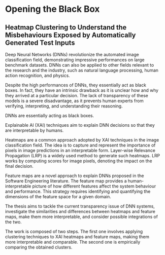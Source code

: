 # Opening the Black Box

## Heatmap Clustering to Understand the Misbehaviours Exposed by Automatically Generated Test Inputs

Deep Neural Networks (DNNs) revolutionize the automated image classification field, demonstrating impressive performances on large benchmark datasets. DNNs can also be applied to other fields relevant to the research and the industry, such as natural language processing, human action recognition, and physics.

Despite the high performances of DNNs, they essentially act as black boxes. In fact, they have an intrinsic drawback as it is unclear how and why they arrived at a particular decision.  The lack of transparency of these models is a severe disadvantage, as it prevents human experts from verifying, interpreting, and understanding their reasoning.

DNNs are essentially acting as black boxes.

Explainable AI (XAI) techniques aim to explain DNN decisions so that they are interpretable by humans.

Heatmaps are a common approach adopted by XAI techniques in the image classification field. The idea is to capture and represent the importance of pixels in image predictions in an interpretable form. Layer-wise Relevance Propagation (LRP) is a widely used method to generate such heatmaps. LRP works by computing scores for image pixels, denoting the impact on the final decision.

Feature maps are a novel approach to explain DNNs proposed in the Software Engineering literature. The feature map provides a human-interpretable picture of how different features affect the system behaviour and performance. This strategy requires identifying and quantifying the dimensions of the feature space for a given domain.

The thesis aims to tackle the current transparency issue of DNN systems, investigate the similarities and differences between heatmaps and feature maps, make them more interpretable, and consider possible integrations of the two.

The work is composed of two steps. The first one involves applying clustering techniques to XAI heatmaps and feature maps, making them more interpretable and comparable. The second one is empirically comparing the obtained clusters. 